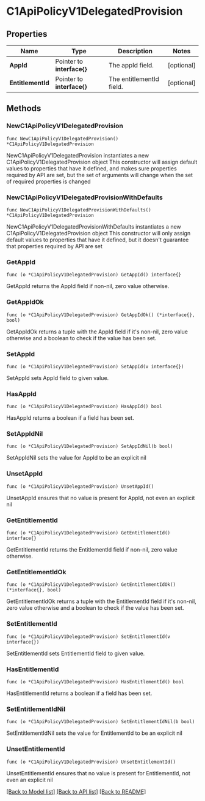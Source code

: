 # C1ApiPolicyV1DelegatedProvision

## Properties

Name | Type | Description | Notes
------------ | ------------- | ------------- | -------------
**AppId** | Pointer to **interface{}** | The appId field. | [optional] 
**EntitlementId** | Pointer to **interface{}** | The entitlementId field. | [optional] 

## Methods

### NewC1ApiPolicyV1DelegatedProvision

`func NewC1ApiPolicyV1DelegatedProvision() *C1ApiPolicyV1DelegatedProvision`

NewC1ApiPolicyV1DelegatedProvision instantiates a new C1ApiPolicyV1DelegatedProvision object
This constructor will assign default values to properties that have it defined,
and makes sure properties required by API are set, but the set of arguments
will change when the set of required properties is changed

### NewC1ApiPolicyV1DelegatedProvisionWithDefaults

`func NewC1ApiPolicyV1DelegatedProvisionWithDefaults() *C1ApiPolicyV1DelegatedProvision`

NewC1ApiPolicyV1DelegatedProvisionWithDefaults instantiates a new C1ApiPolicyV1DelegatedProvision object
This constructor will only assign default values to properties that have it defined,
but it doesn't guarantee that properties required by API are set

### GetAppId

`func (o *C1ApiPolicyV1DelegatedProvision) GetAppId() interface{}`

GetAppId returns the AppId field if non-nil, zero value otherwise.

### GetAppIdOk

`func (o *C1ApiPolicyV1DelegatedProvision) GetAppIdOk() (*interface{}, bool)`

GetAppIdOk returns a tuple with the AppId field if it's non-nil, zero value otherwise
and a boolean to check if the value has been set.

### SetAppId

`func (o *C1ApiPolicyV1DelegatedProvision) SetAppId(v interface{})`

SetAppId sets AppId field to given value.

### HasAppId

`func (o *C1ApiPolicyV1DelegatedProvision) HasAppId() bool`

HasAppId returns a boolean if a field has been set.

### SetAppIdNil

`func (o *C1ApiPolicyV1DelegatedProvision) SetAppIdNil(b bool)`

 SetAppIdNil sets the value for AppId to be an explicit nil

### UnsetAppId
`func (o *C1ApiPolicyV1DelegatedProvision) UnsetAppId()`

UnsetAppId ensures that no value is present for AppId, not even an explicit nil
### GetEntitlementId

`func (o *C1ApiPolicyV1DelegatedProvision) GetEntitlementId() interface{}`

GetEntitlementId returns the EntitlementId field if non-nil, zero value otherwise.

### GetEntitlementIdOk

`func (o *C1ApiPolicyV1DelegatedProvision) GetEntitlementIdOk() (*interface{}, bool)`

GetEntitlementIdOk returns a tuple with the EntitlementId field if it's non-nil, zero value otherwise
and a boolean to check if the value has been set.

### SetEntitlementId

`func (o *C1ApiPolicyV1DelegatedProvision) SetEntitlementId(v interface{})`

SetEntitlementId sets EntitlementId field to given value.

### HasEntitlementId

`func (o *C1ApiPolicyV1DelegatedProvision) HasEntitlementId() bool`

HasEntitlementId returns a boolean if a field has been set.

### SetEntitlementIdNil

`func (o *C1ApiPolicyV1DelegatedProvision) SetEntitlementIdNil(b bool)`

 SetEntitlementIdNil sets the value for EntitlementId to be an explicit nil

### UnsetEntitlementId
`func (o *C1ApiPolicyV1DelegatedProvision) UnsetEntitlementId()`

UnsetEntitlementId ensures that no value is present for EntitlementId, not even an explicit nil

[[Back to Model list]](../README.md#documentation-for-models) [[Back to API list]](../README.md#documentation-for-api-endpoints) [[Back to README]](../README.md)


